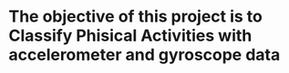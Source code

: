 # The objective of this project is to Classify Phisical Activities with accelerometer and gyroscope data 